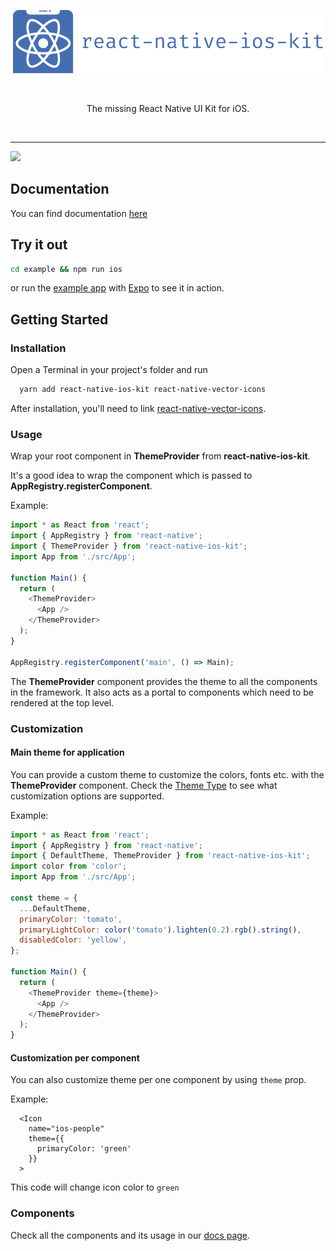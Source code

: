 <p align="center">
  <img alt="react-native-ios-kit" src="./assets/ios-kit-logo-name.png" width="496">
</p>
</br>
<p align="center">
  The missing React Native UI Kit for iOS.
</p>
</br>

---

![](https://circleci.com/gh/callstack-io/react-native-ios-kit/tree/master.svg?style=shield&circle-token=fbd52d6f78729e0e92ad5d03f95ec445fffbd070)

## Documentation

You can find documentation [here](https://callstack.github.io/react-native-ios-kit)

## Try it out

```sh
cd example && npm run ios
```
or run the [example app](https://expo.io/@mobile-dev/react-native-ios-kit) with [Expo](https://expo.io/) to see it in action.


## Getting Started

### Installation

Open a Terminal in your project's folder and run

```sh
  yarn add react-native-ios-kit react-native-vector-icons
```
After installation, you'll need to link [react-native-vector-icons](https://github.com/oblador/react-native-vector-icons).


### Usage

Wrap your root component in **ThemeProvider** from **react-native-ios-kit**.

It's a good idea to wrap the component which is passed to **AppRegistry.registerComponent**.

Example:

```javascript
import * as React from 'react';
import { AppRegistry } from 'react-native';
import { ThemeProvider } from 'react-native-ios-kit';
import App from './src/App';

function Main() {
  return (
    <ThemeProvider>
      <App />
    </ThemeProvider>
  );
}

AppRegistry.registerComponent('main', () => Main);
```

The **ThemeProvider** component provides the theme to all the components in the framework. It also acts as a portal to components which need to be rendered at the top level.

### Customization
#### Main theme for application

You can provide a custom theme to customize the colors, fonts etc. with the **ThemeProvider** component.
Check the [Theme Type](theme.html) to see what customization options are supported.

Example:

```javascript
import * as React from 'react';
import { AppRegistry } from 'react-native';
import { DefaultTheme, ThemeProvider } from 'react-native-ios-kit';
import color from 'color';
import App from './src/App';

const theme = {
  ...DefaultTheme,
  primaryColor: 'tomato',
  primaryLightColor: color('tomato').lighten(0.2).rgb().string(),
  disabledColor: 'yellow',
};

function Main() {
  return (
    <ThemeProvider theme={theme}>
      <App />
    </ThemeProvider>
  );
}
```

#### Customization per component

You can also customize theme per one component by using `theme` prop.

Example:
```
  <Icon
    name="ios-people"
    theme={{
      primaryColor: 'green'
    }}
  >
```
This code will change icon color to `green`

### Components

Check all the components and its usage in our [docs page](https://callstack.github.io/react-native-ios-kit/docs/button.html).


